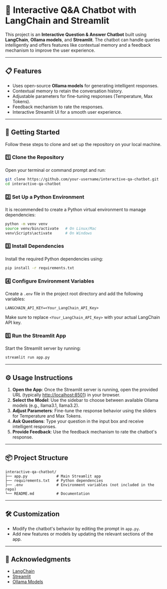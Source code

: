 # 🤖 Interactive Q&A Chatbot with LangChain and Streamlit

This project is an **Interactive Question & Answer Chatbot** built using **LangChain**, **Ollama models**, and **Streamlit**. The chatbot can handle queries intelligently and offers features like contextual memory and a feedback mechanism to improve the user experience.

---

## 📋 Features
- Uses open-source **Ollama models** for generating intelligent responses.
- Contextual memory to retain the conversation history.
- Adjustable parameters for fine-tuning responses (Temperature, Max Tokens).
- Feedback mechanism to rate the responses.
- Interactive Streamlit UI for a smooth user experience.

---

## 🚀 Getting Started

Follow these steps to clone and set up the repository on your local machine.

### 1️⃣ Clone the Repository
Open your terminal or command prompt and run:
```bash
git clone https://github.com/your-username/interactive-qa-chatbot.git
cd interactive-qa-chatbot
```

### 2️⃣ Set Up a Python Environment
It is recommended to create a Python virtual environment to manage dependencies:
```bash
python -m venv venv
source venv/bin/activate   # On Linux/Mac
venv\Scripts\activate      # On Windows
```

### 3️⃣ Install Dependencies
Install the required Python dependencies using:
```bash
pip install -r requirements.txt
```

### 4️⃣ Configure Environment Variables
Create a `.env` file in the project root directory and add the following variables:
```
LANGCHAIN_API_KEY=<Your_LangChain_API_Key>
```
Make sure to replace `<Your_LangChain_API_Key>` with your actual LangChain API key.

### 5️⃣ Run the Streamlit App
Start the Streamlit server by running:
```bash
streamlit run app.py
```

---

## ⚙️ Usage Instructions

1. **Open the App**: Once the Streamlit server is running, open the provided URL (typically [http://localhost:8501](http://localhost:8501)) in your browser.
2. **Select the Model**: Use the sidebar to choose between available Ollama models (e.g., llama3.1, llama3.2).
3. **Adjust Parameters**: Fine-tune the response behavior using the sliders for Temperature and Max Tokens.
4. **Ask Questions**: Type your question in the input box and receive intelligent responses.
5. **Provide Feedback**: Use the feedback mechanism to rate the chatbot's response.

---

## 📦 Project Structure
```
interactive-qa-chatbot/
├── app.py             # Main Streamlit app
├── requirements.txt   # Python dependencies
├── .env               # Environment variables (not included in the repo)
└── README.md          # Documentation
```

---

## 🛠️ Customization
- Modify the chatbot's behavior by editing the prompt in `app.py`.
- Add new features or models by updating the relevant sections of the app.

---

## 🤝 Acknowledgments
- [LangChain](https://www.langchain.com/)
- [Streamlit](https://streamlit.io/)
- [Ollama Models](https://ollama.ai/)


